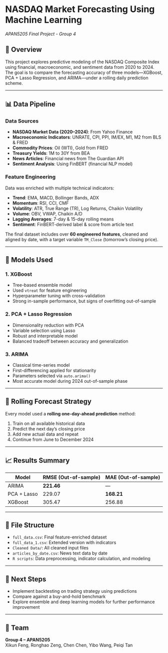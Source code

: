 # NASDAQ Market Forecasting Using Machine Learning  
*APAN5205 Final Project - Group 4*

## 📘 Overview

This project explores predictive modeling of the NASDAQ Composite Index using financial, macroeconomic, and sentiment data from 2020 to 2024. The goal is to compare the forecasting accuracy of three models—XGBoost, PCA + Lasso Regression, and ARIMA—under a rolling daily prediction scheme.

---

## 📊 Data Pipeline

### Data Sources
- **NASDAQ Market Data (2020–2024)**: From Yahoo Finance  
- **Macroeconomic Indicators**: UNRATE, CPI, PPI, IM/EX, M1, M2 from BLS & FRED  
- **Commodity Prices**: Oil (WTI), Gold from FRED  
- **Treasury Yields**: 1M to 30Y from BEA  
- **News Articles**: Financial news from The Guardian API  
- **Sentiment Analysis**: Using FinBERT (financial NLP model)

### Feature Engineering

Data was enriched with multiple technical indicators:
- **Trend**: EMA, MACD, Bollinger Bands, ADX  
- **Momentum**: RSI, CCI, CMF  
- **Volatility**: ATR, True Range (TR), Log Returns, Chaikin Volatility  
- **Volume**: OBV, VWAP, Chaikin A/D  
- **Lagging Averages**: 7-day & 15-day rolling means  
- **Sentiment**: FinBERT-derived label & score from article text  

The final dataset includes over **60 engineered features**, cleaned and aligned by date, with a target variable `TM_Close` (tomorrow’s closing price).

---

## 🧠 Models Used

### 1. **XGBoost**
- Tree-based ensemble model
- Used `vtreat` for feature engineering
- Hyperparameter tuning with cross-validation
- Strong in-sample performance, but signs of overfitting out-of-sample

### 2. **PCA + Lasso Regression**
- Dimensionality reduction with PCA
- Variable selection using Lasso
- Robust and interpretable model
- Balanced tradeoff between accuracy and generalization

### 3. **ARIMA**
- Classical time-series model
- First-differencing applied for stationarity
- Parameters selected via `auto.arima()`
- Most accurate model during 2024 out-of-sample phase

---

## 🔄 Rolling Forecast Strategy

Every model used a **rolling one-day-ahead prediction** method:
1. Train on all available historical data
2. Predict the next day’s closing price
3. Add new actual data and repeat
4. Continue from June to December 2024

---

## 📈 Results Summary

| Model         | RMSE (Out-of-sample) | MAE (Out-of-sample) |
|---------------|----------------------|----------------------|
| ARIMA         | **221.46**           | —                    |
| PCA + Lasso   | 229.07               | **168.21**           |
| XGBoost       | 305.47               | 256.88               |

---

## 📌 File Structure

- `full_data.csv`: Final feature-enriched dataset  
- `full_data_1.csv`: Extended version with indicators  
- `Cleaned Data/`: All cleaned input files  
- `articles_by_date.csv`: News text data by date  
- `R scripts`: Data preprocessing, indicator calculation, and modeling  

---

## 📅 Next Steps

- Implement backtesting on trading strategy using predictions  
- Compare against a buy-and-hold benchmark  
- Explore ensemble and deep learning models for further performance improvement  

---

## 👥 Team

**Group 4 – APAN5205**  
Xikun Feng, Ronghao Zeng, Chen Chen, Yibo Wang, Peiqi Tan


